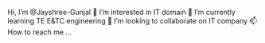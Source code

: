 Hi, I’m @Jayshree-Gunjal
👀 I’m interested in IT domain
🌱 I’m currently learning TE E&TC engineering
💞️ I’m looking to collaborate on IT company
📫 How to reach me ...
